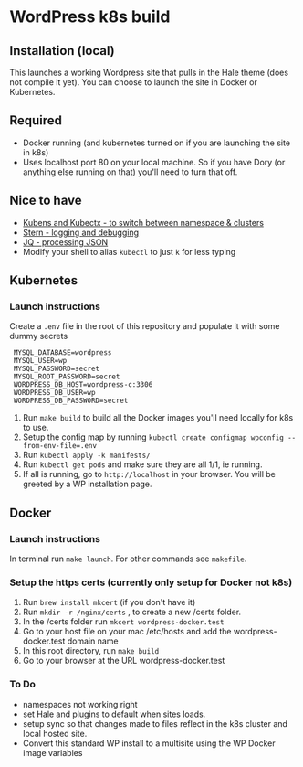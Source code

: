 # WordPress k8s build

## Installation (local)

This launches a working Wordpress site that pulls in the Hale theme (does not compile it yet).
You can choose to launch the site in Docker or Kubernetes.

## Required
* Docker running (and kubernetes turned on if you are launching the site in k8s)
* Uses localhost port 80 on your local machine. So if you have Dory (or anything else running on that) you'll need to turn that off.

## Nice to have
* [Kubens and Kubectx - to switch between namespace & clusters](https://github.com/ahmetb/kubectx)
* [Stern - logging and debugging](https://github.com/wercker/stern)
* [JQ - processing JSON](https://stedolan.github.io/jq)
* Modify your shell to alias `kubectl` to just `k` for less typing

## Kubernetes

### Launch instructions
Create a `.env` file in the root of this repository and populate it with some dummy secrets
```
 MYSQL_DATABASE=wordpress
 MYSQL_USER=wp
 MYSQL_PASSWORD=secret
 MYSQL_ROOT_PASSWORD=secret
 WORDPRESS_DB_HOST=wordpress-c:3306
 WORDPRESS_DB_USER=wp
 WORDPRESS_DB_PASSWORD=secret
```

1. Run `make build` to build all the Docker images you'll need locally for k8s to use.
2. Setup the config map by running `kubectl create configmap wpconfig --from-env-file=.env`
3. Run `kubectl apply -k manifests/`
4. Run `kubectl get pods` and make sure they are all 1/1, ie running.
5. If all is running, go to `http://localhost` in your browser. You will be greeted by a WP installation page.

## Docker

### Launch instructions

In terminal run `make launch`. For other commands see `makefile`.

### Setup the https certs (currently only setup for Docker not k8s)

1. Run `brew install mkcert` (if you don't have it)
2. Run `mkdir -r /nginx/certs` , to create a new /certs folder.
3. In the /certs folder run `mkcert wordpress-docker.test`
4. Go to your host file on your mac /etc/hosts and add the wordpress-docker.test domain name
5. In this root directory, run `make build`
6. Go to your browser at the URL wordpress-docker.test

### To Do

- namespaces not working right
- set Hale and plugins to default when sites loads.
- setup sync so that changes made to files reflect in the k8s cluster and local hosted site.
- Convert this standard WP install to a multisite using the WP Docker image variables
